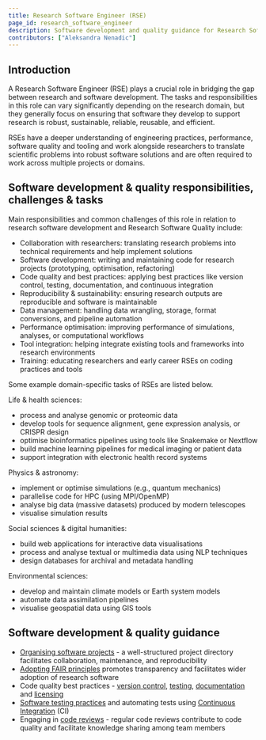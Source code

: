 ```yaml
---
title: Research Software Engineer (RSE)
page_id: research_software_engineer
description: Software development and quality guidance for Research Software Engineers (RSEs)
contributors: ["Aleksandra Nenadic"]
---
```



## Introduction

A Research Software Engineer (RSE) plays a crucial role in bridging the gap between research and software development.
The tasks and responsibilities in this role can vary significantly depending on the research domain, but they generally focus on ensuring that software they develop to support research is robust, sustainable, reliable, reusable, and efficient.

RSEs have a deeper understanding of engineering practices, performance, software quality and tooling and work alongside researchers to translate scientific problems into robust software solutions and are often required to work across multiple projects or domains.

## Software development & quality responsibilities, challenges & tasks

Main responsibilities and common challenges of this role in relation to research software development and Research Software Quality include:

- Collaboration with researchers: translating research problems into technical requirements and help implement solutions
- Software development: writing and maintaining code for research projects (prototyping, optimisation, refactoring)
- Code quality and best practices: applying best practices like version control, testing, documentation, and continuous integration
- Reproducibility & sustainability: ensuring research outputs are reproducible and software is maintainable
- Data management: handling data wrangling, storage, format conversions, and pipeline automation
- Performance optimisation: improving performance of simulations, analyses, or computational workflows
- Tool integration: helping integrate existing tools and frameworks into research environments
- Training: educating researchers and early career RSEs on coding practices and tools

Some example domain-specific tasks of RSEs are listed below.

Life & health sciences:

- process and analyse genomic or proteomic data
- develop tools for sequence alignment, gene expression analysis, or CRISPR design
- optimise bioinformatics pipelines using tools like Snakemake or Nextflow
- build machine learning pipelines for medical imaging or patient data
- support integration with electronic health record systems

Physics & astronomy:

- implement or optimise simulations (e.g., quantum mechanics)
- parallelise code for HPC (using MPI/OpenMP)
- analyse big data (massive datasets) produced by modern telescopes
- visualise simulation results

Social sciences & digital humanities:

- build web applications for interactive data visualisations
- process and analyse textual or multimedia data using NLP techniques
- design databases for archival and metadata handling

Environmental sciences:

- develop and maintain climate models or Earth system models
- automate data assimilation pipelines
- visualise geospatial data using GIS tools


## Software development & quality guidance

- [Organising software projects](./organising_software_projects) - a well-structured project directory facilitates collaboration, maintenance, and reproducibility
- [Adopting FAIR principles](./fair_rs) promotes transparency and facilitates wider adoption of research software
- Code quality best practices - [version control](./using_version_control), [testing](./testing_software), [documentation](./documenting_software) and [licensing](./licensing_software)
- [Software testing practices](./testing_software) and automating tests using [Continuous Integration](./ci_cd) (CI)
- Engaging in [code reviews](./code_review) - regular code reviews contribute to code quality and facilitate knowledge sharing among team members